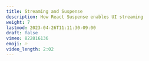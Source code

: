 ```yaml
---
title: Streaming and Suspense
description: How React Suspense enables UI streaming
weight: 7
lastmod: 2023-04-26T11:11:30-09:00
draft: false
vimeo: 822816136
emoji: 💦
video_length: 2:02
---
```

